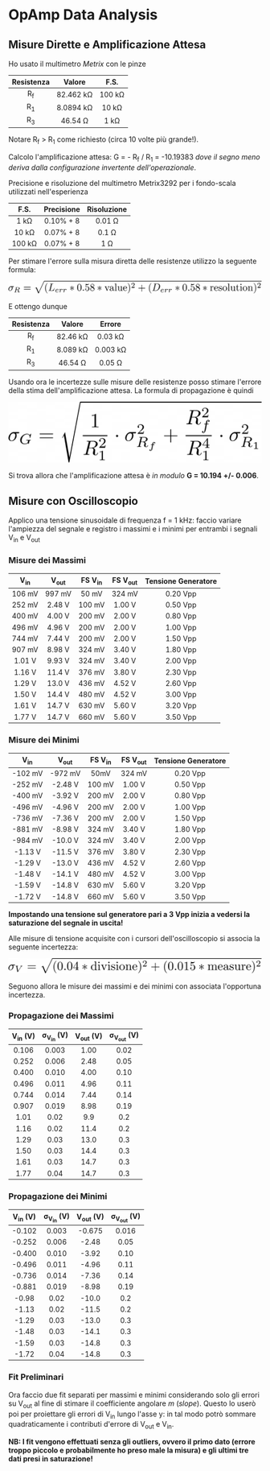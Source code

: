 # OpAmp Data Analysis

## Misure Dirette e Amplificazione Attesa

Ho usato il multimetro _Metrix_ con le pinze 

| Resistenza |      Valore     |      F.S.     |
|:------------:|:-----------------:|:---------------:|
|     R<sub>f</sub>     | 82.462 k&Omega; |  100 k&Omega; |
|     R<sub>1</sub>     | 8.0894 k&Omega; |   10 k&Omega; |
|     R<sub>3</sub>     |  46.54 &Omega;  |    1 k&Omega; |

Notare R<sub>f</sub> > R<sub>1</sub> come richiesto (circa 10 volte più grande!).

Calcolo l'amplificazione attesa: G = - R<sub>f</sub> / R<sub>1</sub> = -10.19383 _dove il segno meno deriva dalla configurazione invertente
dell'operazionale_.

Precisione e risoluzione del multimetro Metrix3292 per i fondo-scala utilizzati nell'esperienza

  |        F.S.    | Precisione | Risoluzione |
  |:--------------:|:----------:|:-----------:|
  |1 k&Omega;      | 0.10% + 8  | 0.01 &Omega;|
  |10 k&Omega;     | 0.07% + 8  | 0.1 &Omega; |
  |100 k&Omega;    | 0.07% + 8  | 1 &Omega;   |
  
  Per stimare l'errore sulla misura diretta delle resistenze utilizzo la seguente formula:

  ![Direct measure propagation](LaTeX_equation/resistance_propagation.png)  

  E ottengo dunque

  | Resistenza |      Valore     |      Errore    |
  |:------------:|:-----------------:|:---------------:|
  |     R<sub>f</sub>     | 82.46 k&Omega; |  0.03  k&Omega;|
  |     R<sub>1</sub>     | 8.089 k&Omega; |  0.003 k&Omega;|
  |     R<sub>3</sub>     |  46.54 &Omega;  |  0.05  &Omega;|

  Usando ora le incertezze sulle misure delle resistenze posso stimare l'errore della stima dell'amplificazione attesa. La formula di propagazione è quindi
  
  ![Amplification propagation](LaTeX_equation/amplification_propagation.png) 

  Si trova allora che l'amplificazione attesa è _in modulo_ **G = 10.194 +/- 0.006**.

## Misure con Oscilloscopio

Applico  una tensione sinusoidale di frequenza f = 1 kHz: faccio variare l'ampiezza del segnale e registro i massimi e i minimi per entrambi i
segnali V<sub>in</sub> e V<sub>out</sub>

### Misure dei Massimi

| V<sub>in</sub> |  V<sub>out</sub> | FS V<sub>in</sub> | FS V<sub>out</sub> |    Tensione Generatore |
|:-------------:|:--------------:|:--------:|:------------:|:--------------:|
| 106 mV      | 997 mV       | 50 mV   | 324 mV     | 0.20 Vpp     |
| 252 mV      | 2.48 V       | 100 mV | 1.00 V     | 0.50 Vpp     |
| 400 mV      | 4.00 V       | 200 mV | 2.00 V     | 0.80 Vpp     |
| 496 mV      | 4.96 V       | 200 mV | 2.00 V     | 1.00 Vpp     |
| 744 mV      | 7.44 V       | 200 mV | 2.00 V     | 1.50 Vpp     |
| 907 mV      | 8.98 V       | 324 mV | 3.40 V     | 1.80 Vpp     |
| 1.01 V      | 9.93 V       | 324 mV | 3.40 V     | 2.00 Vpp     |
| 1.16 V      | 11.4 V       | 376 mV | 3.80 V     | 2.30 Vpp     |
| 1.29 V      | 13.0 V       | 436 mV | 4.52 V     | 2.60 Vpp     |
| 1.50 V      | 14.4 V       | 480 mV | 4.52 V     | 3.00 Vpp     |
| 1.61 V      | 14.7 V       | 630 mV | 5.60 V     | 3.20 Vpp     |
| 1.77 V      | 14.7 V       | 660 mV | 5.60 V     | 3.50 Vpp     |

### Misure dei Minimi

| V<sub>in</sub> |  V<sub>out</sub> | FS V<sub>in</sub> | FS V<sub>out</sub> |    Tensione Generatore |
|:-------------:|:--------------:|:--------:|:------------:|:--------------:|
| -102 mV    | -972 mV     | 50mV   | 324 mV     |  0.20 Vpp     |
| -252 mV    | -2.48 V     | 100 mV | 1.00 V     |  0.50 Vpp     |
| -400 mV    | -3.92 V     | 200 mV | 2.00 V     |  0.80 Vpp     |
| -496 mV    | -4.96 V     | 200 mV | 2.00 V     |  1.00 Vpp     |
| -736 mV    | -7.36 V     | 200 mV | 2.00 V     |  1.50 Vpp     |
| -881 mV    | -8.98 V     | 324 mV | 3.40 V     |  1.80 Vpp     |
| -984 mV    | -10.0 V     | 324 mV | 3.40 V     |  2.00 Vpp     |
| -1.13 V    | -11.5 V     | 376 mV | 3.80 V     |  2.30 Vpp     |
| -1.29 V    | -13.0 V     | 436 mV | 4.52 V     |  2.60 Vpp     |
| -1.48 V    | -14.1 V    | 480 mV  | 4.52 V     |  3.00 Vpp     |
| -1.59 V    | -14.8 V    | 630 mV  | 5.60 V     |  3.20 Vpp     |
| -1.72 V    | -14.8 V    | 660 mV  | 5.60 V     |  3.50 Vpp     |

**Impostando una tensione sul generatore pari a 3 Vpp inizia a vedersi la saturazione del segnale in uscita!**

Alle misure di tensione acquisite con i cursori dell'oscilloscopio si associa la seguente incertezza:

![Cursors propagation](LaTeX_equation/cursors_propagation.png)
  
Seguono allora le misure dei massimi e dei minimi con associata l'opportuna incertezza.

### Propagazione dei Massimi
    
| V<sub>in</sub>  (V)  | &sigma;<sub>V<sub>in</sub></sub> (V)|V<sub>out</sub>  (V) | &sigma;<sub>V<sub>out</sub></sub> (V)|
|:--------:|:--------:|:---------:|:----------:|
| 0.106 | 0.003 |  1.00 |   0.02 |
| 0.252 | 0.006 |  2.48 |   0.05 |
| 0.400 | 0.010 |  4.00 |   0.10 |
| 0.496 | 0.011 |  4.96 |   0.11 |
| 0.744 | 0.014 |  7.44 |   0.14 |
| 0.907 | 0.019 |  8.98 |   0.19 |
| 1.01 | 0.02 |  9.9 |   0.2 |
| 1.16 | 0.02 | 11.4 |   0.2 |
| 1.29 | 0.03 | 13.0 |   0.3 |
| 1.50 | 0.03 | 14.4 |   0.3 |
| 1.61 | 0.03 | 14.7 | 0.3 |
| 1.77 | 0.04 | 14.7 | 0.3 |

### Propagazione dei Minimi
  
| V<sub>in</sub>  (V)   | &sigma;<sub>V<sub>in</sub></sub> (V)| V<sub>out</sub>  (V)   | &sigma;<sub>V<sub>out</sub></sub> (V)|
|:--------:|:--------:|:---------:|:----------:|
| -0.102 |  0.003 |  -0.675 |   0.016 |
| -0.252 |  0.006 |  -2.48 |   0.05 |
| -0.400 |  0.010 |  -3.92 |   0.10 |
| -0.496 |  0.011 |  -4.96 |   0.11 |
| -0.736 |  0.014 |  -7.36 |   0.14 |
| -0.881 |  0.019 |  -8.98 |   0.19 |
| -0.98 |  0.02 | -10.0 |   0.2 |
| -1.13 |  0.02 | -11.5 |   0.2 |
| -1.29 |  0.03 | -13.0 |   0.3 |
| -1.48 |  0.03 | -14.1 |   0.3 |
| -1.59 | 0.03 | -14.8 | 0.3 |
| -1.72 | 0.04 | -14.8 | 0.3 |

### Fit Preliminari

Ora faccio due fit separati per massimi e minimi considerando solo gli errori su V<sub>out</sub> al fine di stimare il coefficiente angolare _m_
(_slope_). Questo lo userò poi per proiettare gli errori di V<sub>in</sub> lungo l'asse y: in tal modo potrò sommare quadraticamente i contributi
d'errore di V<sub>out</sub> e V<sub>in</sub>.

**NB: I fit vengono effettuati senza gli outliers, ovvero il primo dato (errore troppo piccolo e probabilmente ho preso male la misura) e gli ultimi
tre dati presi in saturazione!**